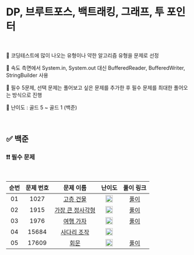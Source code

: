 # DP, 브루트포스, 백트래킹, 그래프, 투 포인터

<br/>

📌 코딩테스트에 많이 나오는 유형이나 약한 알고리즘 유형을 문제로 선정

📌 속도 측면에서 System.in, System.out 대신 BufferedReader, BufferedWriter, StringBuilder 사용

📌 필수 5문제, 선택 문제는 풀어보고 싶은 문제를 추가한 후 필수 문제를 최대한 풀어오는 방식으로 진행

📌 난이도 : 골드 5 ~ 골드 1 (백준)

<br/>

## ✅ 백준

### ❗❗ 필수 문제

<br/>

순번 | 문제 번호 | 문제 이름 | 난이도 | 풀이 링크
:---: | :---: | :---: | :---: | :---: 
01 | 1027 | [고층 건물](https://www.acmicpc.net/problem/1027) | <img src="https://static.solved.ac/tier_small/12.svg" width=20px> | [풀이](https://github.com/psj98/Java_Study_Coding_18/blob/main/study/src/study_230607/problemset/boj_1027.java)
02 | 1915 | [가장 큰 정사각형](https://www.acmicpc.net/problem/1915) | <img src="https://static.solved.ac/tier_small/12.svg" width=20px> | [풀이](https://github.com/psj98/Java_Study_Coding_18/blob/main/study/src/study_230607/problemset/boj_1915.java)
03 | 1976 | [여행 가자](https://www.acmicpc.net/problem/1976) | <img src="https://static.solved.ac/tier_small/12.svg" width=20px> | [풀이](https://github.com/psj98/Java_Study_Coding_18/blob/main/study/src/study_230607/problemset/boj_1976.java)
04 | 15684 | [사다리 조작](https://www.acmicpc.net/problem/15684) | <img src="https://static.solved.ac/tier_small/13.svg" width=20px> | []()
05 | 17609 | [회문](https://www.acmicpc.net/problem/17609) | <img src="https://static.solved.ac/tier_small/11.svg" width=20px> | [풀이](https://github.com/psj98/Java_Study_Coding_18/blob/main/study/src/study_230607/problemset/boj_17609.java)
